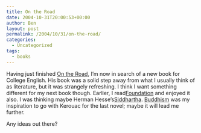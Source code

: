 ```yaml
---
title: On the Road
date: 2004-10-31T20:00:53+00:00
author: Ben
layout: post
permalink: /2004/10/31/on-the-road/
categories:
  - Uncategorized
tags:
  - books
---
```

Having just finished [On the Road](http://www.amazon.com/exec/obidos/tg/detail/-/0140042598/qid=1099277446/sr=8-2/ref=sr_8_xs_ap_i2_xgl14/002-4037980-1012000?v=glance&s=books&n=507846), I&#8217;m now in search of a new book for College English. His book was a solid step away from what I usually think of as literature, but it was strangely refreshing. I think I want something different for my next book though. Earlier, I read[Foundation](http://www.amazon.com/exec/obidos/tg/detail/-/0553293354/qid=1099277574/sr=8-1/ref=pd_csp_1/002-4037980-1012000?v=glance&s=books&n=507846) and enjoyed it also. I was thinking maybe Herman Hesse&#8217;s[Siddhartha](http://www.amazon.com/exec/obidos/tg/detail/-/0553208845/qid=1099277663/sr=8-1/ref=pd_csp_1/002-4037980-1012000?v=glance&s=books&n=507846). [Buddhism](http://www.buddhanet.net/) was my inspiration to go with Kerouac for the last novel; maybe it will lead me further.

Any ideas out there?